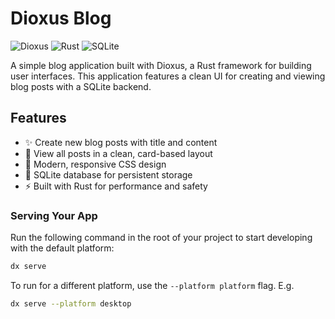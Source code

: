 # Dioxus Blog

![Dioxus](https://img.shields.io/badge/Dioxus-0.6-green.svg)
![Rust](https://img.shields.io/badge/Rust-1.89-orange.svg)
![SQLite](https://img.shields.io/badge/SQLite-3-blue.svg)

A simple blog application built with Dioxus, a Rust framework for building user interfaces. This application features a clean UI for creating and viewing blog posts with a SQLite backend.

## Features

- ✨ Create new blog posts with title and content
- 📝 View all posts in a clean, card-based layout
- 🎨 Modern, responsive CSS design
- 💾 SQLite database for persistent storage
- ⚡ Built with Rust for performance and safety

### Serving Your App

Run the following command in the root of your project to start developing with the default platform:

```bash
dx serve
```

To run for a different platform, use the `--platform platform` flag. E.g.
```bash
dx serve --platform desktop
```


